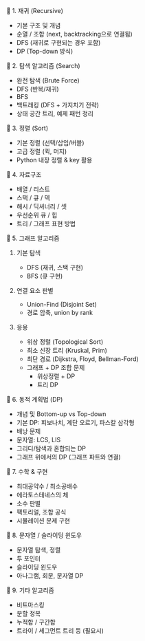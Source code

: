 📌 1. 재귀 (Recursive)
- 기본 구조 및 개념
- 순열 / 조합 (next, backtracking으로 연결됨)
- DFS (재귀로 구현되는 경우 포함)
- DP (Top-down 방식)

📌 2. 탐색 알고리즘 (Search)
- 완전 탐색 (Brute Force)
- DFS (반복/재귀)
- BFS
- 백트래킹 (DFS + 가지치기 전략)
- 상태 공간 트리, 예제 패턴 정리

📌 3. 정렬 (Sort)
- 기본 정렬 (선택/삽입/버블)
- 고급 정렬 (퀵, 머지)
- Python 내장 정렬 & key 활용

📌 4. 자료구조
- 배열 / 리스트
- 스택 / 큐 / 덱
- 해시 / 딕셔너리 / 셋
- 우선순위 큐 / 힙
- 트리 / 그래프 표현 방법

📌 5. 그래프 알고리즘
1. 기본 탐색
   - DFS (재귀, 스택 구현)
   - BFS (큐 구현)

2. 연결 요소 판별
   - Union-Find (Disjoint Set)
   - 경로 압축, union by rank

3. 응용
   - 위상 정렬 (Topological Sort)
   - 최소 신장 트리 (Kruskal, Prim)
   - 최단 경로 (Dijkstra, Floyd, Bellman-Ford)
   - 그래프 + DP 조합 문제
     - 위상정렬 + DP
     - 트리 DP

📌 6. 동적 계획법 (DP)
- 개념 및 Bottom-up vs Top-down
- 기본 DP: 피보나치, 계단 오르기, 파스칼 삼각형
- 배낭 문제
- 문자열: LCS, LIS
- 그리디/탐색과 혼합되는 DP
- 그래프 위에서의 DP (그래프 파트와 연결)

📌 7. 수학 & 구현
- 최대공약수 / 최소공배수
- 에라토스테네스의 체
- 소수 판별
- 팩토리얼, 조합 공식
- 시뮬레이션 문제 구현

📌 8. 문자열 / 슬라이딩 윈도우
- 문자열 탐색, 정렬
- 투 포인터
- 슬라이딩 윈도우
- 아나그램, 회문, 문자열 DP

📌 9. 기타 알고리즘
- 비트마스킹
- 분할 정복
- 누적합 / 구간합
- 트라이 / 세그먼트 트리 등 (필요시)
